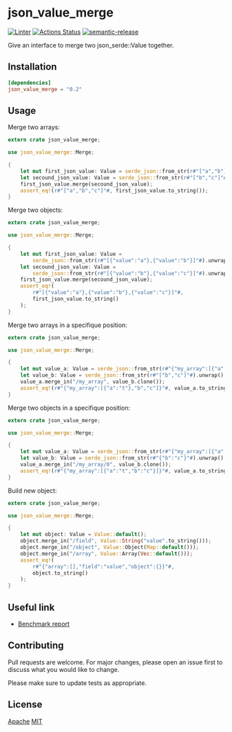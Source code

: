 # json_value_merge

[![Linter](https://github.com/jmfiaschi/json_value_merge/workflows/Lint/badge.svg)](https://github.com/jmfiaschi/json_value_merge/actions)
[![Actions Status](https://github.com/jmfiaschi/json_value_merge/workflows/CI/badge.svg)](https://github.com/jmfiaschi/json_value_merge/actions)
[![semantic-release](https://img.shields.io/badge/%20%20%F0%9F%93%A6%F0%9F%9A%80-semantic--release-e10079.svg)](https://github.com/semantic-release/semantic-release)

Give an interface to merge two json_serde::Value together.

## Installation

 ```Toml
[dependencies]
json_value_merge = "0.2"
```

## Usage

Merge two arrays:

```rust
extern crate json_value_merge;

use json_value_merge::Merge;

{
    let mut first_json_value: Value = serde_json::from_str(r#"["a","b"]"#).unwrap();
    let secound_json_value: Value = serde_json::from_str(r#"["b","c"]"#).unwrap();
    first_json_value.merge(secound_json_value);
    assert_eq!(r#"["a","b","c"]"#, first_json_value.to_string());
}
```

Merge two objects:

```rust
extern crate json_value_merge;

use json_value_merge::Merge;

{
    let mut first_json_value: Value =
        serde_json::from_str(r#"[{"value":"a"},{"value":"b"}]"#).unwrap();
    let secound_json_value: Value =
        serde_json::from_str(r#"[{"value":"b"},{"value":"c"}]"#).unwrap();
    first_json_value.merge(secound_json_value);
    assert_eq!(
        r#"[{"value":"a"},{"value":"b"},{"value":"c"}]"#,
        first_json_value.to_string()
    );
}
```

Merge two arrays in a specifique position:

```rust
extern crate json_value_merge;

use json_value_merge::Merge;

{
    let mut value_a: Value = serde_json::from_str(r#"{"my_array":[{"a":"t"}]}"#).unwrap();
    let value_b: Value = serde_json::from_str(r#"["b","c"]"#).unwrap();
    value_a.merge_in("/my_array", value_b.clone());
    assert_eq!(r#"{"my_array":[{"a":"t"},"b","c"]}"#, value_a.to_string());
}
```

Merge two objects in a specifique position:

```rust
extern crate json_value_merge;

use json_value_merge::Merge;

{
    let mut value_a: Value = serde_json::from_str(r#"{"my_array":[{"a":"t"}]}"#).unwrap();
    let value_b: Value = serde_json::from_str(r#"{"b":"c"}"#).unwrap();
    value_a.merge_in("/my_array/0", value_b.clone());
    assert_eq!(r#"{"my_array":[{"a":"t","b":"c"}]}"#, value_a.to_string());
}
```

Build new object:

```rust
extern crate json_value_merge;

use json_value_merge::Merge;

{
    let mut object: Value = Value::default();
    object.merge_in("/field", Value::String("value".to_string()));
    object.merge_in("/object", Value::Object(Map::default()));
    object.merge_in("/array", Value::Array(Vec::default()));
    assert_eq!(
        r#"{"array":[],"field":"value","object":{}}"#,
        object.to_string()
    );
}
```

## Useful link

* [Benchmark report](https://jmfiaschi.github.io/json_value_merge/bench/master/)

## Contributing

Pull requests are welcome. For major changes, please open an issue first to discuss what you would like to change.

Please make sure to update tests as appropriate.

## License

[Apache](https://choosealicense.com/licenses/apache-2.0/)
[MIT](https://choosealicense.com/licenses/mit/)
